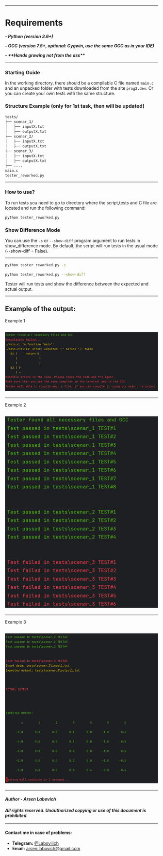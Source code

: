 
---
<h1>Requirements</h1>

_**- Python (version 3.6+)**_

**_- GCC (version 7.5+, optional: Cygwin, use the same GCC as in your IDE)_**



**_- \*\*Hands growing not from the ass\*\*_**

--- 

### **Starting Guide**

In the working directory, there should be a compilable C file named `main.c`
and an unpacked folder with tests downloaded from the site `prog2.dev`.
Or you can create your own tests with the same structure.

### **Structure Example (only for 1st task, then will be updated)**
```
tests/
├── scenar_1/
│   ├── inputX.txt
│   ├── outputX.txt
├── scenar_2/
│   ├── inputX.txt
│   ├── outputX.txt
├── scenar_3/
│   ├── inputX.txt
│   ├── outputX.txt
├── ....
main.c
tester_reworked.py
```
---
### **How to use?**
To run tests you need to go to directory where 
the script,tests and C file are located and run the following command:

```bash
python tester_reworked.py
``` 

### **Show Difference Mode**
You can use the `-s` or `--show-diff` program argument to run tests in show\_difference mode.
By default, the script will run tests in the usual mode (--show-diff = False).

---
 
```bash
python tester_reworked.py -s 
``` 
```bash
python tester_reworked.py --show-diff
``` 
Tester will run tests and show the difference between the expected and actual output.


---
Example of the output:
---

Example 1

![example1](example_pictures/compilation_failed_example.png)
---
---

Example 2

![example2](example_pictures/passed_and_failed_tests_example.png)
---
---

Example 3

![Example3](example_pictures/show_difference_example.png)
---
---

#### *Author - Arsen Labovich*

#### *All rights reserved. Unauthorized copying or use of this document is prohibited.*

---


#### Contact me in case of problems:

- **Telegram:** [@Laboviiich](https://t.me/Laboviiich)
- **Email:** [arsen.labovich@gmail.com](mailto:arsen.labovich@gmail.com)